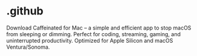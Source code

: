 # .github
Download Caffeinated for Mac – a simple and efficient app to stop macOS from sleeping or dimming. Perfect for coding, streaming, gaming, and uninterrupted productivity. Optimized for Apple Silicon and macOS Ventura/Sonoma.
